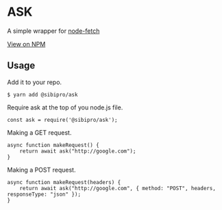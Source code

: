 # ASK

A simple wrapper for [node-fetch](https://www.npmjs.com/package/node-fetch)

[View on NPM](https://www.npmjs.com/package/@sibipro/ask)

## Usage

Add it to your repo.

```
$ yarn add @sibipro/ask
```

Require ask at the top of you node.js file.

```
const ask = require('@sibipro/ask');
```

Making a GET request.

```
async function makeRequest() {
    return await ask("http://google.com");
}
```

Making a POST request.

```
async function makeRequest(headers) {
    return await ask("http://google.com", { method: "POST", headers, responseType: "json" });
}
```
